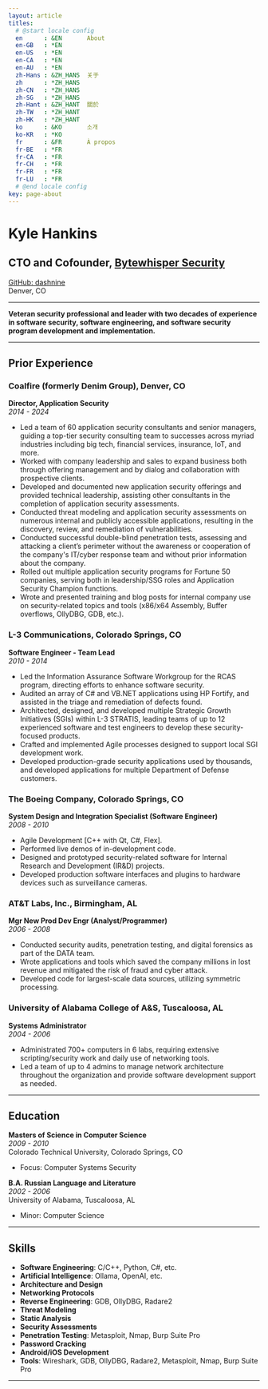 ```yaml
---
layout: article
titles:
  # @start locale config
  en      : &EN       About
  en-GB   : *EN
  en-US   : *EN
  en-CA   : *EN
  en-AU   : *EN
  zh-Hans : &ZH_HANS  关于
  zh      : *ZH_HANS
  zh-CN   : *ZH_HANS
  zh-SG   : *ZH_HANS
  zh-Hant : &ZH_HANT  關於
  zh-TW   : *ZH_HANT
  zh-HK   : *ZH_HANT
  ko      : &KO       소개
  ko-KR   : *KO
  fr      : &FR       À propos
  fr-BE   : *FR
  fr-CA   : *FR
  fr-CH   : *FR
  fr-FR   : *FR
  fr-LU   : *FR
  # @end locale config
key: page-about
---
```

# Kyle Hankins

## **CTO and Cofounder, [Bytewhisper Security](https://www.bytewhispersecurity.com)**  
[GitHub: dashnine](https://github.com/dashnine)  
Denver, CO

---

**Veteran security professional and leader with two decades of experience in software security, software engineering, and software security program development and implementation.**

---

## Prior Experience


### Coalfire (formerly Denim Group), Denver, CO  
**Director, Application Security**  
*2014 - 2024*  

- Led a team of 60 application security consultants and senior managers, guiding a top-tier security consulting team to successes across myriad industries including big tech, financial services, insurance, IoT, and more.
- Worked with company leadership and sales to expand business both through offering management and by dialog and collaboration with prospective clients.
- Developed and documented new application security offerings and provided technical leadership, assisting other consultants in the completion of application security assessments.
- Conducted threat modeling and application security assessments on numerous internal and publicly accessible applications, resulting in the discovery, review, and remediation of vulnerabilities.
- Conducted successful double-blind penetration tests, assessing and attacking a client’s perimeter without the awareness or cooperation of the company's IT/cyber response team and without prior information about the company.
- Rolled out multiple application security programs for Fortune 50 companies, serving both in leadership/SSG roles and Application Security Champion functions.
- Wrote and presented training and blog posts for internal company use on security-related topics and tools (x86/x64 Assembly, Buffer overflows, OllyDBG, GDB, etc.).

### L-3 Communications, Colorado Springs, CO  
**Software Engineer - Team Lead**  
*2010 - 2014*  

- Led the Information Assurance Software Workgroup for the RCAS program, directing efforts to enhance software security.
- Audited an array of C# and VB.NET applications using HP Fortify, and assisted in the triage and remediation of defects found.
- Architected, designed, and developed multiple Strategic Growth Initiatives (SGIs) within L-3 STRATIS, leading teams of up to 12 experienced software and test engineers to develop these security-focused products.
- Crafted and implemented Agile processes designed to support local SGI development work.
- Developed production-grade security applications used by thousands, and developed applications for multiple Department of Defense customers.

### The Boeing Company, Colorado Springs, CO  
**System Design and Integration Specialist (Software Engineer)**  
*2008 - 2010*  

- Agile Development [C++ with Qt, C#, Flex].
- Performed live demos of in-development code.
- Designed and prototyped security-related software for Internal Research and Development (IR&D) projects.
- Developed production software interfaces and plugins to hardware devices such as surveillance cameras.

### AT&T Labs, Inc., Birmingham, AL  
**Mgr New Prod Dev Engr (Analyst/Programmer)**  
*2006 - 2008*  

- Conducted security audits, penetration testing, and digital forensics as part of the DATA team.
- Wrote applications and tools which saved the company millions in lost revenue and mitigated the risk of fraud and cyber attack.
- Developed code for largest-scale data sources, utilizing symmetric processing.

### University of Alabama College of A&S, Tuscaloosa, AL  
**Systems Administrator**  
*2004 - 2006*  

- Administrated 700+ computers in 6 labs, requiring extensive scripting/security work and daily use of networking tools.
- Led a team of up to 4 admins to manage network architecture throughout the organization and provide software development support as needed.

---

## Education

**Masters of Science in Computer Science**  
*2009 - 2010*  
Colorado Technical University, Colorado Springs, CO  
- Focus: Computer Systems Security

**B.A. Russian Language and Literature**  
*2002 - 2006*  
University of Alabama, Tuscaloosa, AL  
- Minor: Computer Science

---

## Skills

- **Software Engineering**: C/C++, Python, C#, etc.
- **Artificial Intelligence**: Ollama, OpenAI, etc.
- **Architecture and Design**
- **Networking Protocols**
- **Reverse Engineering**: GDB, OllyDBG, Radare2
- **Threat Modeling**  
- **Static Analysis**  
- **Security Assessments**  
- **Penetration Testing**: Metasploit, Nmap, Burp Suite Pro
- **Password Cracking**
- **Android/iOS Development**
- **Tools**: Wireshark, GDB, OllyDBG, Radare2, Metasploit, Nmap, Burp Suite Pro

---
